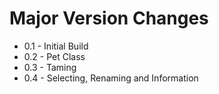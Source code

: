 # Major Version Changes
- 0.1 - Initial Build
- 0.2 - Pet Class
- 0.3 - Taming
- 0.4 - Selecting, Renaming and Information